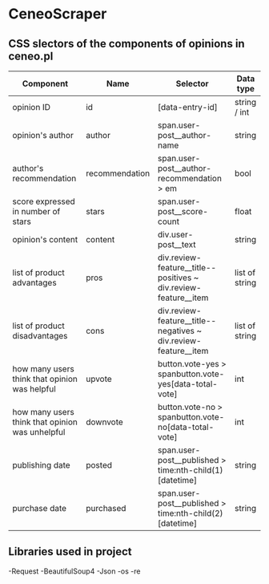 # CeneoScraper

## CSS slectors of the components of opinions in ceneo.pl
| Component | Name | Selector | Data type |
| --- | --- | --- | --- |
| opinion ID | id | [data-entry-id] | string / int |
| opinion's author | author | span.user-post\_\_author-name | string |
| author's recommendation | recommendation | span.user-post\_\_author-recommendation \> em | bool |
| score expressed in number of stars | stars | span.user-post\_\_score-count | float |
| opinion's content | content | div.user-post\_\_text | string |
| list of product advantages | pros | div.review-feature\_\_title--positives ~ div.review-feature\_\_item | list of string |
| list of product disadvantages | cons | div.review-feature\_\_title--negatives ~ div.review-feature\_\_item | list of string |
| how many users think that opinion was helpful | upvote | button.vote-yes \> spanbutton.vote-yes[data-total-vote] | int |
| how many users think that opinion was unhelpful | downvote | button.vote-no \> spanbutton.vote-no[data-total-vote] | int |
| publishing date | posted | span.user-post\_\_published \> time:nth-child(1)[datetime] | string |
| purchase date | purchased | span.user-post\_\_published \> time:nth-child(2)[datetime] | string |

## Libraries used in project
-Request
-BeautifulSoup4
-Json
-os
-re